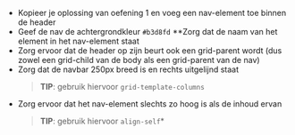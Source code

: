 * Kopieer je oplossing van oefening 1 en voeg een nav-element toe binnen de header
* Geef de nav de achtergrondkleur `#b3d8fd`
**Zorg dat de naam van het element in het nav-element staat
* Zorg ervoor dat de header op zijn beurt ook een grid-parent wordt (dus zowel een grid-child van de body als een grid-parent van de nav)
* Zorg dat de navbar 250px breed is en rechts uitgelijnd staat
  > **TIP**: gebruik hiervoor `grid-template-columns`
* Zorg ervoor dat het nav-element slechts zo hoog is als de inhoud ervan
  > **TIP**: gebruik hiervoor `align-self`*
